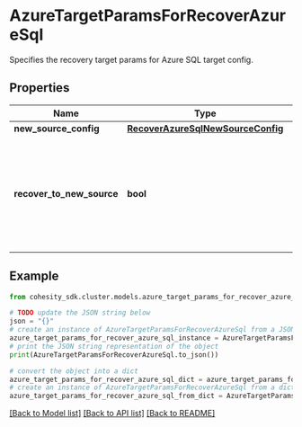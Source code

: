 # AzureTargetParamsForRecoverAzureSql

Specifies the recovery target params for Azure SQL target config.

## Properties

Name | Type | Description | Notes
------------ | ------------- | ------------- | -------------
**new_source_config** | [**RecoverAzureSqlNewSourceConfig**](RecoverAzureSqlNewSourceConfig.md) |  | [optional] 
**recover_to_new_source** | **bool** | Specifies the parameter whether the recovery should be performed to a new or an existing target. | 

## Example

```python
from cohesity_sdk.cluster.models.azure_target_params_for_recover_azure_sql import AzureTargetParamsForRecoverAzureSql

# TODO update the JSON string below
json = "{}"
# create an instance of AzureTargetParamsForRecoverAzureSql from a JSON string
azure_target_params_for_recover_azure_sql_instance = AzureTargetParamsForRecoverAzureSql.from_json(json)
# print the JSON string representation of the object
print(AzureTargetParamsForRecoverAzureSql.to_json())

# convert the object into a dict
azure_target_params_for_recover_azure_sql_dict = azure_target_params_for_recover_azure_sql_instance.to_dict()
# create an instance of AzureTargetParamsForRecoverAzureSql from a dict
azure_target_params_for_recover_azure_sql_from_dict = AzureTargetParamsForRecoverAzureSql.from_dict(azure_target_params_for_recover_azure_sql_dict)
```
[[Back to Model list]](../README.md#documentation-for-models) [[Back to API list]](../README.md#documentation-for-api-endpoints) [[Back to README]](../README.md)


